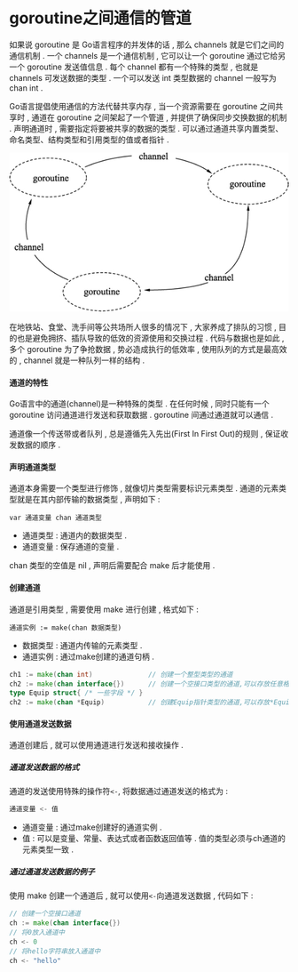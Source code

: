# goroutine之间通信的管道

如果说 goroutine 是 Go语言程序的并发体的话 , 那么 channels 就是它们之间的通信机制 . 一个 channels 是一个通信机制 , 它可以让一个 goroutine 通过它给另一个 goroutine 发送值信息 . 每个 channel 都有一个特殊的类型 , 也就是 channels 可发送数据的类型 . 一个可以发送 int 类型数据的 channel 一般写为 chan int .

Go语言提倡使用通信的方法代替共享内存 , 当一个资源需要在 goroutine 之间共享时 , 通道在 goroutine 之间架起了一个管道 , 并提供了确保同步交换数据的机制 . 声明通道时 , 需要指定将要被共享的数据的类型 . 可以通过通道共享内置类型、命名类型、结构类型和引用类型的值或者指针 .

![](/assets/goroutineandchannel.png)

在地铁站、食堂、洗手间等公共场所人很多的情况下 , 大家养成了排队的习惯 , 目的也是避免拥挤、插队导致的低效的资源使用和交换过程 . 代码与数据也是如此 , 多个 goroutine 为了争抢数据 , 势必造成执行的低效率 , 使用队列的方式是最高效的 , channel 就是一种队列一样的结构 .

#### 通道的特性

Go语言中的通道\(channel\)是一种特殊的类型 . 在任何时候 , 同时只能有一个 goroutine 访问通道进行发送和获取数据 . goroutine 间通过通道就可以通信 .

通道像一个传送带或者队列 , 总是遵循先入先出\(First In First Out\)的规则 , 保证收发数据的顺序 .

#### 声明通道类型

通道本身需要一个类型进行修饰 , 就像切片类型需要标识元素类型 . 通道的元素类型就是在其内部传输的数据类型 , 声明如下 :

```
var 通道变量 chan 通道类型
```

* 通道类型 : 通道内的数据类型 . 
* 通道变量 : 保存通道的变量 . 

chan 类型的空值是 nil , 声明后需要配合 make 后才能使用 .

#### 创建通道

通道是引用类型 , 需要使用 make 进行创建 , 格式如下 :

```
通道实例 := make(chan 数据类型)
```

* 数据类型 : 通道内传输的元素类型 . 
* 通道实例 : 通过make创建的通道句柄 . 

```go
ch1 := make(chan int)              // 创建一个整型类型的通道
ch2 := make(chan interface{})      // 创建一个空接口类型的通道,可以存放任意格式
type Equip struct{ /* 一些字段 */ }
ch2 := make(chan *Equip)           // 创建Equip指针类型的通道,可以存放*Equip
```

#### 使用通道发送数据

通道创建后 , 就可以使用通道进行发送和接收操作 .

##### 通道发送数据的格式

通道的发送使用特殊的操作符`<-`, 将数据通过通道发送的格式为 :

```go
通道变量 <- 值
```

* 通道变量 : 通过make创建好的通道实例 . 
* 值 : 可以是变量、常量、表达式或者函数返回值等 . 值的类型必须与ch通道的元素类型一致 . 

##### 通过通道发送数据的例子

使用 make 创建一个通道后 , 就可以使用`<-`向通道发送数据 , 代码如下 : 

```go
// 创建一个空接口通道
ch := make(chan interface{})
// 将0放入通道中
ch <- 0
// 将hello字符串放入通道中
ch <- "hello"
```



